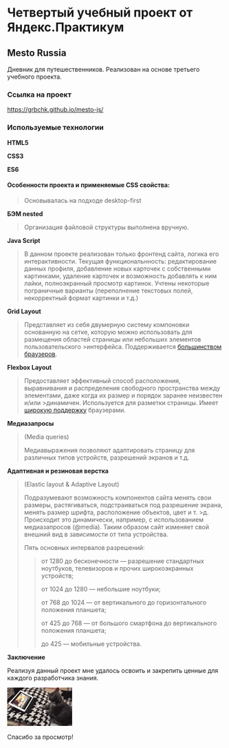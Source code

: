 # Четвертый учебный проект от Яндекс.Практикум
## Mesto Russia
Дневник для путешественников. Реализован на основе третьего учебного проекта.
### Ссылка на проект
<https://grbchk.github.io/mesto-js/>
### Используемые технологии

**HTML5**

**CSS3**

**ES6**

#### Особенности проекта и применяемые CSS свойства:

> Основывалась на подходе desktop-first

**БЭМ nested**

>Организация файловой структуры выполнена вручную.

**Java Script**
>В данном проекте реализован только фронтенд сайта, логика его интерактивности.
>Текущая функциональнность: редактирование данных профиля, добавление новых карточек с собственными картинками, удаление карточек и возможность добавлять к ним лайки, полноэкранный просмотр картинок. Учтены некоторые пограничные варианты (переполнение текстовых полей, некорректный формат картинки и т.д.)

**Grid Layout**

>Представляет из себя двумерную систему компоновки основанную на сетке, которую можно использовать для размещения областей страницы или небольших элементов пользовательского >интерфейса. Поддерживается [большинством браузеров](https://caniuse.com/?search=grid).

**Flexbox Layout**

>Предоставляет эффективный способ расположения, выравнивания и распределения свободного пространства между элементами, даже когда их размер и порядок заранее неизвестен и/или >динамичен. Используется для разметки страницы. Имеет [широкую поддержку](https://caniuse.com/?search=flex) браузерами.

**Медиазапросы**

>(Media queries)
>
>Медиавыражения позволяют адаптировать страницу для различных типов устройств, разрешений экранов и т.д.

**Адаптивная и резиновая верстка**

>(Elastic layout & Adaptive Layout)
>
>Подразумевают возможность компонентов сайта менять свои размеры, растягиваться, подстраиваться под разрешение экрана, менять размер шрифта, расположение объектов, цвет и т. >д. Происходит это динамически, например, с использованием медиазапросов (@media). Таким образом сайт изменяет свой внешний вид в зависимости от типа устройства.
>
>Пять основных интервалов разрешений:
>
>>от 1280 до бесконечности — разрешение стандартных ноутбуков, телевизоров и прочих широкоэкранных устройств;
>>
>>от 1024 до 1280 — небольшие ноутбуки;
>>
>>от 768 до 1024  — от вертикального до горизонтального положения планшета;
>>
>>от 425 до 768 — от большого смартфона до вертикального положения планшета;
>>
>>до 425 — мобильные устройства.
>

**Заключение**

Реализуя данный проект мне удалось освоить и закрепить ценные для каждого разработчика знания.

<img  src="./images/cat-meme.gif" width="30%">

Спасибо за просмотр!
